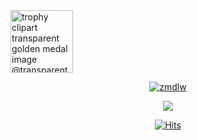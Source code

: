 <img src="https://www.transparentpng.com/thumb/trophy/xoS9QC-trophy-clipart-transparent-golden-medal-image.png" alt="trophy clipart transparent golden medal image @transparentpng.com" height="100">
<p align="middle"> <a href="https://github.com/ryo-ma/github-profile-trophy"><img src="https://github-profile-trophy.vercel.app/?username=zmdlw" alt="zmdlw" /></a> </p>
<p align="center"><img src="https://i.giphy.com/RThN0hOS2GO4M.gif" /></p>

<div align=center>
  
[![Hits](https://hits.seeyoufarm.com/api/count/incr/badge.svg?url=https%3A%2F%2Fgithub.com%2Fzmdlw%2Fhit-counter&count_bg=%2379C83D&title_bg=%23555555&icon=&icon_color=%23E7E7E7&title=hits&edge_flat=false)](https://hits.seeyoufarm.com)
